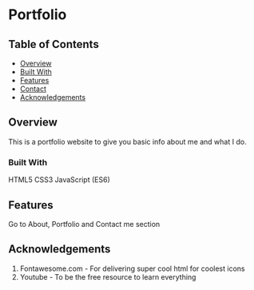 # Portfolio

## Table of Contents

- [Overview](#overview)
- [Built With](#built-with)
- [Features](#features)
- [Contact](#contact)
- [Acknowledgements](#acknowledgements)

## Overview

This is a portfolio website to give you basic info about me and what I do.

### Built With

HTML5
CSS3
JavaScript (ES6)

## Features

Go to About, Portfolio and Contact me section


## Acknowledgements

1) Fontawesome.com - For delivering super cool html for coolest icons
2) Youtube - To be the free resource to learn everything
